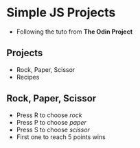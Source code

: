 # Simple JS Projects

- Following the tuto from **The Odin Project**

## Projects
- Rock, Paper, Scissor
- Recipes

## Rock, Paper, Scissor
- Press R to choose _rock_
- Press P to choose _paper_
- Press S to choose _scissor_
- First one to reach 5 points wins